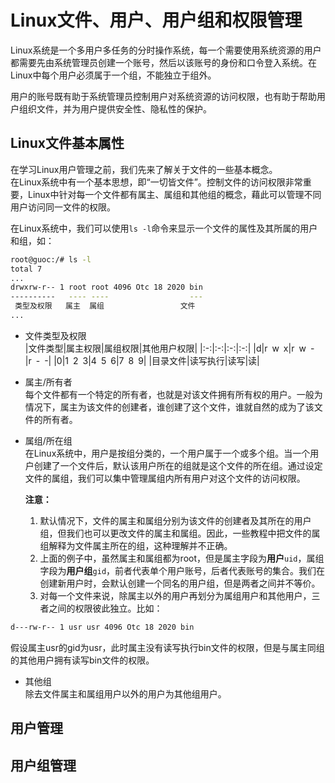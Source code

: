 # Linux文件、用户、用户组和权限管理

Linux系统是一个多用户多任务的分时操作系统，每一个需要使用系统资源的用户都需要先由系统管理员创建一个账号，然后以该账号的身份和口令登入系统。在Linux中每个用户必须属于一个组，不能独立于组外。  

用户的账号既有助于系统管理员控制用户对系统资源的访问权限，也有助于帮助用户组织文件，并为用户提供安全性、隐私性的保护。  

## Linux文件基本属性    
在学习Linux用户管理之前，我们先来了解关于文件的一些基本概念。  
在Linux系统中有一个基本思想，即“一切皆文件”。控制文件的访问权限非常重要，Linux中针对每一个文件都有属主、属组和其他组的概念，藉此可以管理不同用户访问同一文件的权限。  

在Linux系统中，我们可以使用`ls -l`命令来显示一个文件的属性及其所属的用户和组，如：  
```bash
root@guoc:/# ls -l
total 7
...
drwxrw-r-- 1 root root 4096 Otc 18 2020 bin  
----------   ---- ----                  ---
 类型及权限   属主  属组                 文件
...
```  
* 文件类型及权限  
|文件类型|属主权限|属组权限|其他用户权限|
|:-:|:-:|:-:|:-:|
|d|r&ensp;w&ensp;x|r&ensp;w&ensp;-|r&ensp;-&ensp;-|
|0|1&ensp;2&ensp;3|4&ensp;5&ensp;6|7&ensp;8&ensp;9| 
|目录文件|读写执行|读写|读|  
  
* 属主/所有者  
每个文件都有一个特定的所有者，也就是对该文件拥有所有权的用户。一般为情况下，属主为该文件的创建者，谁创建了这个文件，谁就自然的成为了该文件的所有者。  

* 属组/所在组  
在Linux系统中，用户是按组分类的，一个用户属于一个或多个组。当一个用户创建了一个文件后，默认该用户所在的组就是这个文件的所在组。通过设定文件的属组，我们可以集中管理属组内所有用户对这个文件的访问权限。  

	**注意：**  
	1. 默认情况下，文件的属主和属组分别为该文件的创建者及其所在的用户组，但我们也可以更改文件的属主和属组。因此，一些教程中把文件的属组解释为文件属主所在的组，这种理解并不正确。
	2. 上面的例子中，虽然属主和属组都为root，但是属主字段为**用户**`uid`，属组字段为**用户组**`gid`，前者代表单个用户账号，后者代表账号的集合。我们在创建新用户时，会默认创建一个同名的用户组，但是两者之间并不等价。  
	3. 对每一个文件来说，除属主以外的用户再划分为属组用户和其他用户，三者之间的权限彼此独立。比如：  
```bash
d---rw-r-- 1 usr usr 4096 Otc 18 2020 bin  
```
假设属主usr的gid为usr，此时属主没有读写执行bin文件的权限，但是与属主同组的其他用户拥有读写bin文件的权限。  
  
* 其他组  
除去文件属主和属组用户以外的用户为其他组用户。   
  
## 用户管理
## 用户组管理  
<!--more-->
